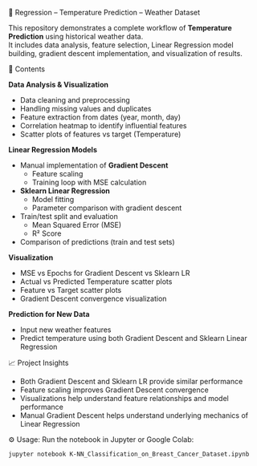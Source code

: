 🎯 Regression – Temperature Prediction – Weather Dataset

This repository demonstrates a complete workflow of **Temperature Prediction** using historical weather data.  
It includes data analysis, feature selection, Linear Regression model building, gradient descent implementation, and visualization of results.

📂 Contents

**Data Analysis & Visualization**
- Data cleaning and preprocessing
- Handling missing values and duplicates
- Feature extraction from dates (year, month, day)
- Correlation heatmap to identify influential features
- Scatter plots of features vs target (Temperature)

**Linear Regression Models**
- Manual implementation of **Gradient Descent**
  - Feature scaling
  - Training loop with MSE calculation
- **Sklearn Linear Regression**
  - Model fitting
  - Parameter comparison with gradient descent
- Train/test split and evaluation
  - Mean Squared Error (MSE)
  - R² Score
- Comparison of predictions (train and test sets)

**Visualization**
- MSE vs Epochs for Gradient Descent vs Sklearn LR
- Actual vs Predicted Temperature scatter plots
- Feature vs Target scatter plots
- Gradient Descent convergence visualization

**Prediction for New Data**
- Input new weather features
- Predict temperature using both Gradient Descent and Sklearn Linear Regression

📈 Project Insights
- Both Gradient Descent and Sklearn LR provide similar performance
- Feature scaling improves Gradient Descent convergence
- Visualizations help understand feature relationships and model performance
- Manual Gradient Descent helps understand underlying mechanics of Linear Regression

⚙️ Usage: 
Run the notebook in Jupyter or Google Colab:

```bash
jupyter notebook K-NN_Classification_on_Breast_Cancer_Dataset.ipynb



